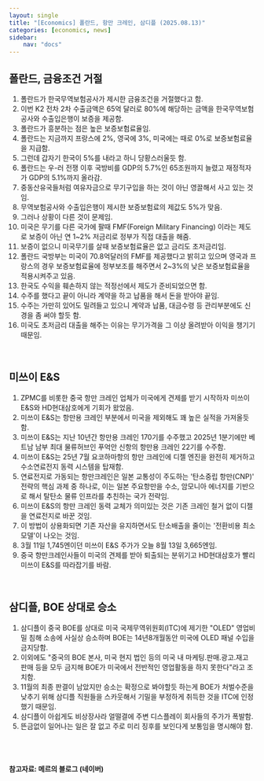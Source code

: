 ```yaml
---
layout: single
title: "[Economics] 폴란드, 항만 크레인, 삼디플 (2025.08.13)"
categories: [economics, news]
sidebar:
    nav: "docs"
---
```


## 폴란드, 금융조건 거절
1. 폴란드가 한국무역보험공사가 제시한 금융조건을 거절했다고 함.
1. 이번 K2 전차 2차 수출금액은 65억 달러로 80%에 해당하는 금액을 한국무역보험공사와 수출입은행이 보증을 제공함.
1. 폴란드가 흥분하는 점은 높은 보증보험료율임.
1. 폴란드는 지금까지 프랑스에 2%, 영국에 3%, 미국에는 때로 0%로 보증보험료율을 지급함.
1. 그런데 갑자기 한국이 5%를 내라고 하니 당황스러울듯 함.
1. 폴란드는 우-러 전쟁 이후 국방비를 GDP의 5.7%인 65조원까지 늘렸고 재정적자가 GDP의 5.1%까지 올라감.
1. 중동산유국들처럼 여유자금으로 무기구입을 하는 것이 아닌 영끌해서 사고 있는 것임.
1. 무역보험공사와 수출입은행이 제시한 보증보험료의 제값도 5%가 맞음.
1. 그러나 상황이 다른 것이 문제임.
1. 미국은 무기를 다른 국가에 팔때 FMF(Foreign Military Financing) 이라는 제도로 보증이 아닌 연 1~2% 저금리로 정부가 직접 대출을 해줌.
1. 보증이 없으니 미국무기를 살때 보증보험료율은 없고 금리도 초저금리임.
1. 폴란드 국방부는 미국이 70.8억달러의 FMF를 제공했다고 밝히고 있으며 영국과 프랑스의 경우 보증보험료율에 정부보조를 해주면서 2~3%의 낮은 보증보험료율을 적용시켜주고 있음.
1. 한국도 수익을 훼손하지 않는 적정선에서 제도가 준비되었으면 함.
1. 수주를 했다고 끝이 아니라 계약을 하고 납품을 해서 돈을 받아야 끝임.
1. 수주는 가만히 있어도 밀려들고 있으니 계약과 납품, 대금수령 등 관리부분에도 신경을 좀 써야 할듯 함.
1. 미국도 초저금리 대출을 해주는 이유는 무기가격을 그 이상 올려받아 이익을 챙기기 때문임.

<br/>

## 미쓰이 E&S
1. ZPMC를 비롯한 중국 항만 크레인 업체가 미국에게 견제를 받기 시작하자 미쓰이 E&S와 HD현대삼호에게 기회가 왔었음.
1. 미쓰이 E&S는 항만용 크레인 부분에서 미국을 제외해도 꽤 높은 실적을 가져올듯 함.
1. 미쓰이 E&S는 지난 10년간 항만용 크레인 170기를 수주했고 2025년 1분기에만 베트남 남부 최대 물류허브인 푸억안 신항의 항만용 크레인 22기를 수주함.
1. 미쓰이 E&S는 25년 7월 요코하마항의 항만 크레인에 디젤 엔진을 완전히 제거하고 수소연료전지 동력 시스템을 탑재함.
1. 연료전지로 가동되는 항만크레인은 일본 교통성이 주도하는 '탄소중립 항만(CNP)' 전략의 핵심 과제 중 하나로, 이는 일본 주요항만을 수소, 암모니아 에너지를 기반으로 해서 탈탄소 물류 인프라를 추친하는 국가 전략임.
1. 미쓰이 E&S의 항만 크레인 동력 교체가 의미있는 것은 기존 크레인 철거 없이 디젤을 연료전지로 바꾼 것임.
1. 이 방법이 상용화되면 기존 자산을 유지하면서도 탄소배출을 줄이는 '전환비용 최소모델'이 나오는 것임.
1. 3월 11일 1,745엔이던 미쓰이 E&S 주가가 오늘 8월 13일 3,665엔임.
1. 중국 항만크레인사들이 미국의 견제를 받아 퇴출되는 분위기고 HD현대삼호가 빨리 미쓰이 E&S를 따라잡기를 바람.

<br/>

## 삼디플, BOE 상대로 승소
1. 삼디플이 중국 BOE를 상대로 미국 국제무역위원회(ITC)에 제기한 "OLED" 영업비밀 침해 소송에 사실상 승소하며 BOE는 14년8개월동안 미국에 OLED 패널 수입을 금지당함.
1. 이외에도 "중국의 BOE 본사, 미국 현지 법인 등의 미국 내 마케팅.판매.광고.재고 판매 등을 모두 금지해 BOE가 미국에서 전반적인 영업활동을 하지 못한다"라고 조치함.
1. 11월의 최종 판결이 남았지만 승소는 확정으로 봐야할듯 하는게 BOE가 처벌수준을 낮추기 위해 삼디플 직원들을 스카웃해서 기밀을 부정하게 취득한 것을 ITC에 인정했기 때문임.
1. 삼디플이 아쉽게도 비상장사라 얼떨결에 주변 디스플레이 회사들의 주가가 폭발함.
1. 뜬금없이 일어나는 일은 잘 없고 주로 미리 징후를 보인다게 보통임을 명시해야 함.



<br/>
<br/>

#### 참고자료: 메르의 블로그 (네이버)